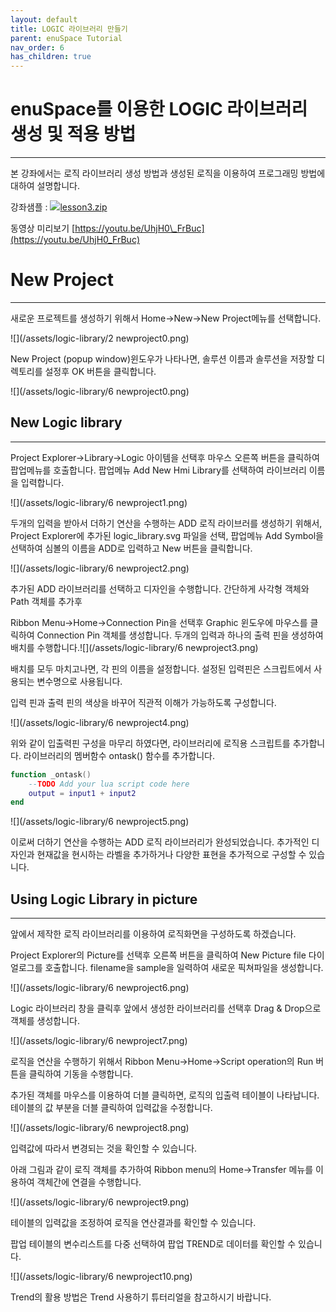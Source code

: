 ```yaml
---
layout: default
title: LOGIC 라이브러리 만들기
parent: enuSpace Tutorial
nav_order: 6
has_children: true
---
```


# **enuSpace를 이용한 LOGIC 라이브러리 생성 및 적용 방법**

---

본 강좌에서는 로직 라이브러리 생성 방법과 생성된 로직을 이용하여 프로그래밍 방법에 대하여 설명합니다.

강좌샘플 : [![](http://t1.daumcdn.net/tistory_admin/blogs/image/extension/zip.gif?_version_=5edd9eee8cdd891e2125a28405975fd20eb6ee50)lesson3.zip](http://enuspace.tistory.com/attachment/cfile4.uf@244CD14C58F9B847130DC8.zip)

동영상 미리보기 [https://youtu.be/UhjH0\_FrBuc](https://youtu.be/UhjH0_FrBuc)

# **New Project**

---

새로운 프로젝트를 생성하기 위해서 Home-&gt;New-&gt;New Project메뉴를 선택합니다.

![](/assets/logic-library/2 newproject0.png)

New Project \(popup window\)윈도우가 나타나면, 솔루션 이름과 솔루션을 저장할 디렉토리를 설정후 OK 버튼을 클릭합니다.

![](/assets/logic-library/6 newproject0.png)

## **New Logic library**

---

Project Explorer-&gt;Library-&gt;Logic 아이템을 선택후 마우스 오른쪽 버튼을 클릭하여 팝업메뉴를 호출합니다. 팝업메뉴 Add New Hmi Library를 선택하여 라이브러리 이름을 입력합니다.

![](/assets/logic-library/6 newproject1.png)

두개의 입력을 받아서 더하기 연산을 수행하는 ADD 로직 라이브러를 생성하기 위해서, Project Explorer에 추가된 logic\_library.svg 파일을 선택, 팝업메뉴 Add Symbol을 선택하여 심볼의 이름을 ADD로 입력하고 New 버튼을 클릭합니다.

![](/assets/logic-library/6 newproject2.png)

추가된 ADD 라이브러리를 선택하고 디자인을 수행합니다. 간단하게 사각형 객체와 Path 객체를 추가후

Ribbon Menu-&gt;Home-&gt;Connection Pin을 선택후 Graphic 윈도우에 마우스를 클릭하여 Connection Pin 객체를 생성합니다. 두개의 입력과 하나의 출력 핀을 생성하여 배치를 수행합니다.![](/assets/logic-library/6 newproject3.png)

배치를 모두 마치고나면, 각 핀의 이름을 설정합니다. 설정된 입력핀은 스크립트에서 사용되는 변수명으로 사용됩니다.

입력 핀과 출력 핀의 색상을 바꾸어 직관적 이해가 가능하도록 구성합니다.

![](/assets/logic-library/6 newproject4.png)

위와 같이 입출력핀 구성을 마무리 하였다면, 라이브러리에 로직용 스크립트를 추가합니다. 라이브러리의 멤버함수 ontask\(\) 함수를 추가합니다.

```lua
function _ontask()
    --TODO Add your lua script code here
    output = input1 + input2
end
```

![](/assets/logic-library/6 newproject5.png)

이로써 더하기 연산을 수행하는 ADD 로직 라이브러리가 완성되었습니다. 추가적인 디자인과 현재값을 현시하는 라벨을 추가하거나 다양한 표현을 추가적으로 구성할 수 있습니다.

## **Using Logic Library in picture**

---

앞에서 제작한 로직 라이브러리를 이용하여 로직화면을 구성하도록 하겠습니다.

Project Explorer의 Picture를 선택후 오른쪽 버튼을 클릭하여 New Picture file 다이얼로그를 호출합니다. filename을 sample을 일력하여 새로운 픽쳐파일을 생성합니다.

![](/assets/logic-library/6 newproject6.png)

Logic 라이브러리 창을 클릭후 앞에서 생성한 라이브러리를 선택후 Drag & Drop으로 객체를 생성합니다.

![](/assets/logic-library/6 newproject7.png)

로직을 연산을 수행하기 위해서 Ribbon Menu-&gt;Home-&gt;Script operation의 Run 버튼을 클릭하여 기동을 수행합니다.

추가된 객체를 마우스를 이용하여 더블 클릭하면, 로직의 입출력 테이블이 나타납니다. 테이블의 값 부분을 더블 클릭하여 입력값을 수정합니다.

![](/assets/logic-library/6 newproject8.png)

입력값에 따라서 변경되는 것을 확인할 수 있습니다.

아래 그림과 같이 로직 객체를 추가하여 Ribbon menu의 Home-&gt;Transfer 메뉴를 이용하여 객체간에 연결을 수행합니다.

![](/assets/logic-library/6 newproject9.png)

테이블의 입력값을 조정하여 로직을 연산결과를 확인할 수 있습니다.

팝업 테이블의 변수리스트를 다중 선택하여 팝업 TREND로 데이터를 확인할 수 있습니다.

![](/assets/logic-library/6 newproject10.png)

Trend의 활용 방법은 Trend 사용하기 튜터리얼을 참고하시기 바랍니다.

